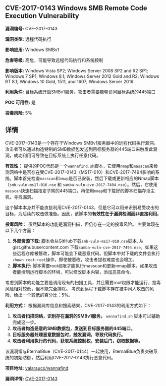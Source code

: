 ## CVE-2017-0143 Windows SMB Remote Code Execution Vulnerability

**漏洞编号:** CVE-2017-0143

**漏洞类型:** 远程代码执行

**影响应用:** Windows SMBv1

**危害等级:** 高危，可能导致远程代码执行和系统控制

**影响版本:** Windows Vista SP2; Windows Server 2008 SP2 and R2 SP1; Windows 7 SP1; Windows 8.1; Windows Server 2012 Gold and R2; Windows RT 8.1; Windows 10 Gold, 1511, and 1607; Windows Server 2016

**利用条件:** 目标系统开启SMBv1服务，攻击者需要能够访问目标系统的445端口

**POC 可用性:** 是

**投毒风险:** 5%

## 详情

CVE-2017-0143是一个存在于Windows SMBv1服务器中的远程代码执行漏洞。攻击者可以通过构造特制的SMB数据包发送到目标服务器的445端口来触发此漏洞，成功利用可导致在目标系统上执行任意代码。

**有效性：**
提供的POC代码是一个`wannafind.sh`脚本，它使用`nmap`和`masscan`来检测网络中是否存在受CVE-2017-0143（MS17-010）和CVE-2017-7494影响的系统。脚本首先检查`masscan`和`nmap`是否已安装，然后下载或更新相应的Nmap脚本（`smb-vuln-ms17-010.nse` 和 `samba-vuln-cve-2017-7494.nse`）。然后，它使用`masscan`快速扫描指定子网的445端口，再使用`nmap`和下载好的脚本扫描存活主机，寻找漏洞。

这个脚本本身并不能直接利用CVE-2017-0143，但是它可以用来识别易受攻击的目标，为后续的攻击做准备。因此，该脚本的**有效性在于漏洞检测而非直接利用**。

**投毒风险：**
虽然脚本的功能是漏洞扫描，但仍存在一定的投毒风险。 主要体现在以下几个方面：

1.  **外部资源下载:** 脚本会从GitHub下载`smb-vuln-ms17-010.nse`脚本, 从gist.githubusercontent.com 下载`samba-vuln-cve-2017-7494.nse`。如果这些远程仓库被篡改，脚本可能会下载恶意代码。但脚本中对下载的文件会执行 `chown root:root`操作，即使被篡改，攻击者提权难度也会增加。
2.  **脚本执行:** 脚本需要root权限才能执行masscan和更新nmap脚本。如果攻击者能控制运行脚本的环境，可以修改脚本内容，添加恶意命令。

考虑到脚本的功能主要是调用现有的扫描工具，并且需要root权限才能运行，投毒风险相对较低，但不能完全排除。 考虑到远程下载脚本存在被中间人攻击的风险，给出一个较低的百分比：5%。

**利用方式：**
根据漏洞库信息和搜索结果，CVE-2017-0143的利用方式如下：

1.  **攻击者扫描网络，识别存在漏洞的SMBv1服务。** `wannafind.sh` 脚本可以辅助完成这一步。
2.  **攻击者构造恶意的SMB数据包，发送到目标服务器的445端口。**
3.  **目标服务器处理恶意数据包时，触发漏洞，导致代码执行。**
4.  **攻击者利用执行的代码，获取系统控制权，安装后门，窃取数据等。**

该漏洞常与EternalBlue（CVE-2017-0144）一起使用，EternalBlue负责突破系统的初始防御，然后利用CVE-2017-0143执行恶意代码。

**项目地址:** [valarauco/wannafind](https://github.com/valarauco/wannafind)

**漏洞详情:** [CVE-2017-0143](https://nvd.nist.gov/vuln/detail/CVE-2017-0143)